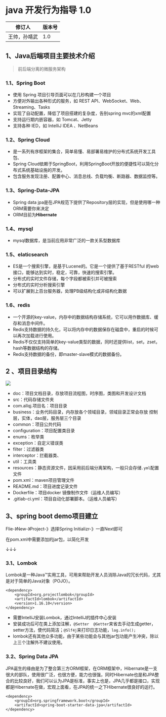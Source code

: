 # java 开发行为指导 1.0

|修订人|版本号|
|-|-|
|王帅，孙靖武|1.0|

## 1、Java后端项目主要技术介绍

> 前后端分离的微服务架构

### 1.1、Spring Boot
- 使用 Spring 项目引导页面可以在几秒构建一个项目
- 方便对外输出各种形式的服务，如 REST API、WebSocket、Web、Streaming、Tasks
- 实现了自动配置，降低了项目搭建的复杂度，告别spring mvc的xml配置
- 支持运行期内嵌容器，如 Tomcat、Jetty
- 支持各种 IED，如 IntelliJ IDEA 、NetBeans

### 1.2、Spring Cloud
- 是一系列有序框架的集合，简单易懂、易部署易维护的分布式系统开发工具包、
- Spring Cloud依赖于SpringBoot，利用SpringBoot开放的便捷性可以简化分布式系统基础设施的开发。
- 包含服务发现注册、配置中心、消息总线、负载均衡、断路器、数据监控等。

### 1.3、Spring-Data-JPA
- Spring data jpa是在JPA规范下提供了Repository层的实现，但是使用哪一种ORM需要你来决定
- ORM目前为**Hibernate**

### 1.4、mysql
- mysql数据库，是当前应用非常广泛的一款关系型数据库

### 1.5、elaticsearch
- ES是一个搜索引擎，是基于Lucene的。它是一个提供了基于RESTful 的web接口，能够达到实时，稳定，可靠，快速的搜索引擎。
- 分布式的实时文件存储，每个字段都被索引并可被搜索
- 分布式的实时分析搜索引擎
- 可以扩展到上百台服务器，处理PB级结构化或非结构化数据

### 1.6、redis
- 一个开源的key-value，内存中的数据结构存储系统，它可以用作数据库、缓存和消息中间件。
- Redis支持数据的持久化，可以将内存中的数据保存在磁盘中，重启的时候可以再次加载进行使用。
- Redis不仅仅支持简单的key-value类型的数据，同时还提供list，set，zset，hash等数据结构的存储。
- Redis支持数据的备份，即master-slave模式的数据备份。

## 2 、项目目录结构

![](https://www.w3cschool.cn/attachments/image/20180928/1538100640532351.png)

- doc：项目文档目录，存放项目流程图，时序图，类图和开发设计文档
- src：代码存储文件夹
- com.allqj.项目名：项目目录
- business：业务代码目录，内存放各个领域目录，领域目录正常会存放 控制层，实体，dao层，服务层三个目录
- common：项目公共代码
- configuration：项目配置类目录
- enums：枚举类
- exception：自定义错误类
- filter：过滤器类
- interceptor：拦截器类、
- util：工具类
- resources：静态资源文件，因采用前后端分离架构，一般只会存储`.yml`配置文件
- pom.xml：maven项目管理文件
- README.md：项目进度记录文件
- Dockerfile：项目docker  镜像制作文件（运维人员编写）
- .gitlab-ci.yml：项目自动化部署脚本。（运维人员编写）

## 3、spring boot demo项目建立

Flie-》New-》Project-》选择Spring Initializr-》一直Next即可

在pom.xml中需要添加的jar包，以简化开发

↓↓↓

### 3.1、Lombok

Lombok是一种Java™实用工具，可用来帮助开发人员消除Java的冗长代码，尤其是对于简单的Java对象（POJO）。

```
<dependency>
    <groupId>org.projectlombok</groupId>
    <artifactId>lombok</artifactId>
    <version>1.16.10</version>
</dependency>
```

- 需要IntelliJ安装Lombok，通过IntelliJ的插件中心安装
- 安装成功后可在类上添加注解，`@Setter  @Getter`来省去手动生成getter，setter方法，使代码简洁；`@Slf4j`来打印日志功能，`log.info();`
- lombok还有其他众多功能，由于某些功能会与其他jar包功能产生冲突，除以上三个注解外不建议使用。

### 3.2、Spring Data JPA

JPA诞生的缘由是为了整合第三方ORM框架，在ORM框架中，Hibernate是一支很大的部队，使用很广泛，也很方便，能力也很强，同时Hibernate也是和JPA整合的比较良好，我们可以认为JPA是标准，事实上也是，JPA几乎都是接口，实现都是Hibernate在做，宏观上面看，在JPA的统一之下Hibernate很良好的运行。

```
<dependency>
    <groupId>org.springframework.boot</groupId>
    <artifactId>spring-boot-starter-data-jpa</artifactId>
</dependency>
```

